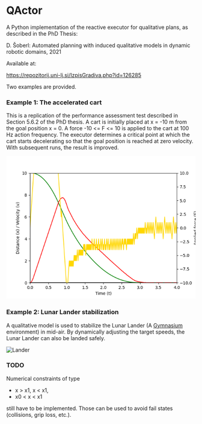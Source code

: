 # QActor

A Python implementation of the reactive executor for qualitative plans, as described in the PhD Thesis:

D. Šoberl: Automated planning with induced qualitative models in dynamic robotic domains, 2021

Available at:

https://repozitorij.uni-lj.si/IzpisGradiva.php?id=126285

Two examples are provided.

### Example 1: The accelerated cart

This is a replication of the performance assessment test described in Section 5.6.2 of the PhD thesis. A cart is initially placed at x = -10 m from the goal position x = 0. A force -10 <= F <= 10 is applied to the cart at 100 Hz action frequency. The executor determines a critical point at which the cart starts decelerating so that the goal position is reached at zero velocity. With subsequent runs, the result is improved.

![Cart performance](cart-plot.png)

### Example 2: Lunar Lander stabilization

A qualitative model is used to stabilize the Lunar Lander (A [Gymnasium](https://gymnasium.farama.org/) environment) in mid-air. By dynamically adjusting the target speeds, the Lunar Lander can also be landed safely.

![Lander](https://gymnasium.farama.org/_images/lunar_lander.gif)

### TODO

Numerical constraints of type

- x > x1, x < x1,
- x0 < x < x1

still have to be implemented. Those can be used to avoid fail states (collisions, grip loss, etc.).